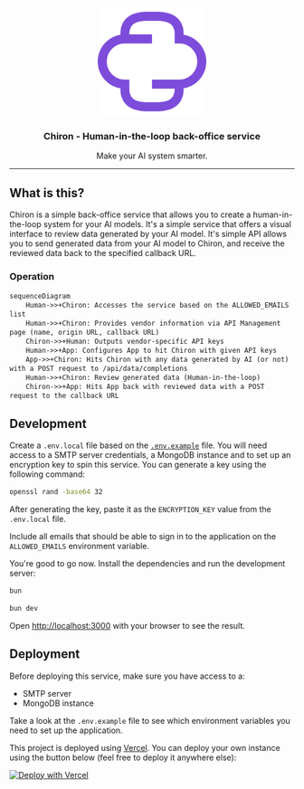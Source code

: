 <p align="center">
  <img alt="Eu tive um sonho - Chiron" src="https://raw.githubusercontent.com/eutiveumsonho/.github/main/profile/assets/logo-512x512.png" height="192" width="192" />
  <h3 align="center">Chiron - Human-in-the-loop back-office service</h3>
  <p align="center">Make your AI system smarter.</p>
</p>

---

## What is this?

Chiron is a simple back-office service that allows you to create a human-in-the-loop system for your AI models. It's a simple service that offers a visual interface to review data generated by your AI model. It's simple API allows you to send generated data from your AI model to Chiron, and receive the reviewed data back to the specified callback URL.

### Operation

```mermaid
sequenceDiagram
    Human->>+Chiron: Accesses the service based on the ALLOWED_EMAILS list
    Human->>+Chiron: Provides vendor information via API Management page (name, origin URL, callback URL)
    Chiron->>+Human: Outputs vendor-specific API keys
    Human->>+App: Configures App to hit Chiron with given API keys
    App->>+Chiron: Hits Chiron with any data generated by AI (or not) with a POST request to /api/data/completions
    Human->>+Chiron: Review generated data (Human-in-the-loop)
    Chiron->>+App: Hits App back with reviewed data with a POST request to the callback URL
```

## Development

Create a `.env.local` file based on the [`.env.example`](.env.example) file. You will need access to a SMTP server credentials, a MongoDB instance and to set up an encryption key to spin this service. You can generate a key using the following command:

```sh
openssl rand -base64 32
```

After generating the key, paste it as the `ENCRYPTION_KEY` value from the `.env.local` file.

Include all emails that should be able to sign in to the application on the `ALLOWED_EMAILS` environment variable.

You're good to go now. Install the dependencies and run the development server:

```sh
bun
```

```sh
bun dev
```

Open [http://localhost:3000](http://localhost:3000) with your browser to see the result.

## Deployment

Before deploying this service, make sure you have access to a:
- SMTP server
- MongoDB instance

Take a look at the `.env.example` file to see which environment variables you need to set up the application.

This project is deployed using [Vercel](https://vercel.com/). You can deploy your own instance using the button below (feel free to deploy it anywhere else):

[![Deploy with Vercel](https://vercel.com/button)](https://vercel.com/import/project?template=https://github.com/eutiveumsonho/chiron)